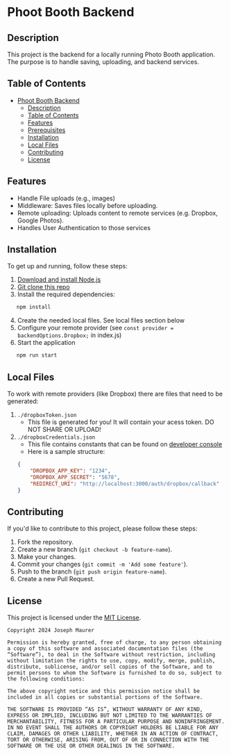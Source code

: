 # Phoot Booth Backend

## Description

This project is the backend for a locally running Photo Booth application. The purpose is to handle saving, uploading, and backend services.

## Table of Contents

- [Phoot Booth Backend](#Phoot-Booth-Backend)
  - [Description](#description)
  - [Table of Contents](#table-of-contents)
  - [Features](#features)
  - [Prerequisites](#prerequisites)
  - [Installation](#installation)
  - [Local Files](#local-files)
  - [Contributing](#contributing)
  - [License](#license)

## Features

- Handle File uploads (e.g., images)
- Middleware: Saves files locally before uploading.
- Remote uploading: Uploads content to remote services (e.g. Dropbox, Google Photos).
- Handles User Authentication to those services

## Installation

To get up and running, follow these steps:
1. [Download and install Node.js](https://nodejs.org/)
2. [Git clone this repo](https://github.com/maurerpower12/Photobooth-Backend)
3. Install the required dependencies:
```bash
   npm install
```
4. Create the needed local files. See local files section below
5. Configure your remote provider (see `const provider = backendOptions.Dropbox;` in index.js)
5. Start the application
```bash
   npm run start
```


## Local Files

To work with remote providers (like Dropbox) there are files that need to be generated:
1. `./dropboxToken.json`
    - This file is generated for you! It will contain your acess token. DO NOT SHARE OR UPLOAD!
2. `./dropboxCredentials.json`
    - This file contains constants that can be found on [developer console](https://www.dropbox.com/developers/)
    - Here is a sample structure:
    ```json
    {
        "DROPBOX_APP_KEY": "1234",
        "DROPBOX_APP_SECRET": "5678",
        "REDIRECT_URI": "http://localhost:3000/auth/dropbox/callback"
    }
    ```

## Contributing

If you'd like to contribute to this project, please follow these steps:

1. Fork the repository.
2. Create a new branch (`git checkout -b feature-name`).
3. Make your changes.
4. Commit your changes (`git commit -m 'Add some feature'`).
5. Push to the branch (`git push origin feature-name`).
6. Create a new Pull Request.

## License

This project is licensed under the [MIT License](https://opensource.org/license/mit).
```
Copyright 2024 Joseph Maurer

Permission is hereby granted, free of charge, to any person obtaining a copy of this software and associated documentation files (the “Software”), to deal in the Software without restriction, including without limitation the rights to use, copy, modify, merge, publish, distribute, sublicense, and/or sell copies of the Software, and to permit persons to whom the Software is furnished to do so, subject to the following conditions:

The above copyright notice and this permission notice shall be included in all copies or substantial portions of the Software.

THE SOFTWARE IS PROVIDED “AS IS”, WITHOUT WARRANTY OF ANY KIND, EXPRESS OR IMPLIED, INCLUDING BUT NOT LIMITED TO THE WARRANTIES OF MERCHANTABILITY, FITNESS FOR A PARTICULAR PURPOSE AND NONINFRINGEMENT. IN NO EVENT SHALL THE AUTHORS OR COPYRIGHT HOLDERS BE LIABLE FOR ANY CLAIM, DAMAGES OR OTHER LIABILITY, WHETHER IN AN ACTION OF CONTRACT, TORT OR OTHERWISE, ARISING FROM, OUT OF OR IN CONNECTION WITH THE SOFTWARE OR THE USE OR OTHER DEALINGS IN THE SOFTWARE.
```